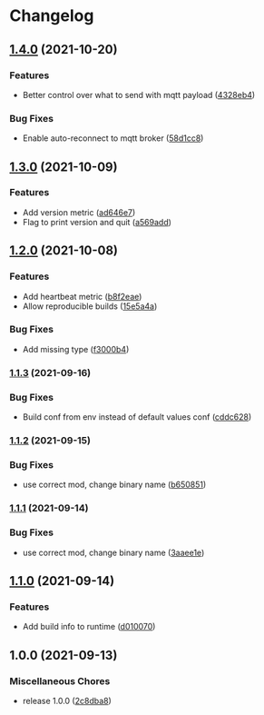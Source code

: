 # Changelog

## [1.4.0](https://www.github.com/soerenschneider/gobot-pir/compare/v1.3.0...v1.4.0) (2021-10-20)


### Features

* Better control over what to send with mqtt payload ([4328eb4](https://www.github.com/soerenschneider/gobot-pir/commit/4328eb47a8f1af59ae787b7fb0386269298e6b0c))


### Bug Fixes

* Enable auto-reconnect to mqtt broker ([58d1cc8](https://www.github.com/soerenschneider/gobot-pir/commit/58d1cc81b9ffc806bc12427acef7842bc1aa4b3a))

## [1.3.0](https://www.github.com/soerenschneider/gobot-pir/compare/v1.2.0...v1.3.0) (2021-10-09)


### Features

* Add version metric ([ad646e7](https://www.github.com/soerenschneider/gobot-pir/commit/ad646e738c72172439a999d44df6f09fa7f68bfc))
* Flag to print version and quit ([a569add](https://www.github.com/soerenschneider/gobot-pir/commit/a569addb62fec873836191d6f12e70f68b554f75))

## [1.2.0](https://www.github.com/soerenschneider/gobot-pir/compare/v1.1.3...v1.2.0) (2021-10-08)


### Features

* Add heartbeat metric ([b8f2eae](https://www.github.com/soerenschneider/gobot-pir/commit/b8f2eae1bf8899b64145019fcfec5e05fec8980c))
* Allow reproducible builds ([15e5a4a](https://www.github.com/soerenschneider/gobot-pir/commit/15e5a4a739d81f1c3cf663afff3a81d99b074a9f))


### Bug Fixes

* Add missing type ([f3000b4](https://www.github.com/soerenschneider/gobot-pir/commit/f3000b45a588e1ff1dec09ac00d49d6f940c93c0))

### [1.1.3](https://www.github.com/soerenschneider/gobot-pir/compare/v1.1.2...v1.1.3) (2021-09-16)


### Bug Fixes

* Build conf from env instead of default values conf ([cddc628](https://www.github.com/soerenschneider/gobot-pir/commit/cddc628595157abaf0bca4c450e3221f1e6ec90b))

### [1.1.2](https://www.github.com/soerenschneider/gobot-pir/compare/v1.1.1...v1.1.2) (2021-09-15)


### Bug Fixes

* use correct mod, change binary name ([b650851](https://www.github.com/soerenschneider/gobot-pir/commit/b65085147eba291b714670d1e66f84735a280b33))

### [1.1.1](https://www.github.com/soerenschneider/gobot-motion-detection/compare/v1.1.0...v1.1.1) (2021-09-14)


### Bug Fixes

* use correct mod, change binary name ([3aaee1e](https://www.github.com/soerenschneider/gobot-motion-detection/commit/3aaee1e1a4dc45593fda2b03a49c28c28f931a81))

## [1.1.0](https://www.github.com/soerenschneider/gobot-motion-detection/compare/v1.0.0...v1.1.0) (2021-09-14)


### Features

* Add build info to runtime ([d010070](https://www.github.com/soerenschneider/gobot-motion-detection/commit/d010070c0513e083e17a8bcade4d1538aca6676c))

## 1.0.0 (2021-09-13)


### Miscellaneous Chores

* release 1.0.0 ([2c8dba8](https://www.github.com/soerenschneider/gobot-motion-detection/commit/2c8dba80dd3738f3f432553ce2342adccc9aae5a))
